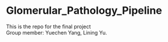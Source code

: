 # Glomerular_Pathology_Pipeline
This is the repo for the final project   
Group member: Yuechen Yang, Lining Yu.
